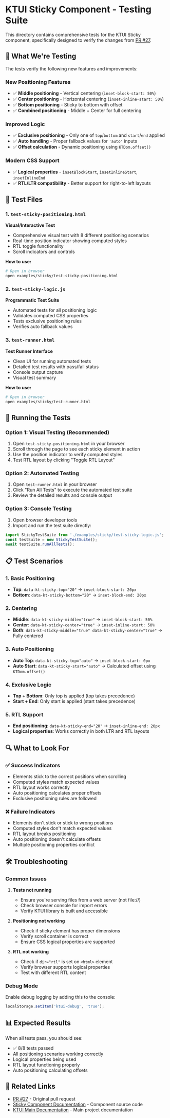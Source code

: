 # KTUI Sticky Component - Testing Suite

This directory contains comprehensive tests for the KTUI Sticky component, specifically designed to verify the changes from [PR #27](https://github.com/keenthemes/ktui/pull/27).

## 🎯 What We're Testing

The tests verify the following new features and improvements:

### New Positioning Features
- ✅ **Middle positioning** - Vertical centering (`inset-block-start: 50%`)
- ✅ **Center positioning** - Horizontal centering (`inset-inline-start: 50%`)
- ✅ **Bottom positioning** - Sticky to bottom with offset
- ✅ **Combined positioning** - Middle + Center for full centering

### Improved Logic
- ✅ **Exclusive positioning** - Only one of `top`/`bottom` and `start`/`end` applied
- ✅ **Auto handling** - Proper fallback values for `'auto'` inputs
- ✅ **Offset calculation** - Dynamic positioning using `KTDom.offset()`

### Modern CSS Support
- ✅ **Logical properties** - `insetBlockStart`, `insetInlineStart`, `insetInlineEnd`
- ✅ **RTL/LTR compatibility** - Better support for right-to-left layouts

## 📁 Test Files

### 1. `test-sticky-positioning.html`
**Visual/Interactive Test**
- Comprehensive visual test with 8 different positioning scenarios
- Real-time position indicator showing computed styles
- RTL toggle functionality
- Scroll indicators and controls

**How to use:**
```bash
# Open in browser
open examples/sticky/test-sticky-positioning.html
```

### 2. `test-sticky-logic.js`
**Programmatic Test Suite**
- Automated tests for all positioning logic
- Validates computed CSS properties
- Tests exclusive positioning rules
- Verifies auto fallback values

### 3. `test-runner.html`
**Test Runner Interface**
- Clean UI for running automated tests
- Detailed test results with pass/fail status
- Console output capture
- Visual test summary

**How to use:**
```bash
# Open in browser
open examples/sticky/test-runner.html
```

## 🧪 Running the Tests

### Option 1: Visual Testing (Recommended)
1. Open `test-sticky-positioning.html` in your browser
2. Scroll through the page to see each sticky element in action
3. Use the position indicator to verify computed styles
4. Test RTL layout by clicking "Toggle RTL Layout"

### Option 2: Automated Testing
1. Open `test-runner.html` in your browser
2. Click "Run All Tests" to execute the automated test suite
3. Review the detailed results and console output

### Option 3: Console Testing
1. Open browser developer tools
2. Import and run the test suite directly:
```javascript
import StickyTestSuite from './examples/sticky/test-sticky-logic.js';
const testSuite = new StickyTestSuite();
await testSuite.runAllTests();
```

## 📋 Test Scenarios

### 1. Basic Positioning
- **Top**: `data-kt-sticky-top="20"` → `inset-block-start: 20px`
- **Bottom**: `data-kt-sticky-bottom="20"` → `inset-block-end: 20px`

### 2. Centering
- **Middle**: `data-kt-sticky-middle="true"` → `inset-block-start: 50%`
- **Center**: `data-kt-sticky-center="true"` → `inset-inline-start: 50%`
- **Both**: `data-kt-sticky-middle="true" data-kt-sticky-center="true"` → Fully centered

### 3. Auto Positioning
- **Auto Top**: `data-kt-sticky-top="auto"` → `inset-block-start: 0px`
- **Auto Start**: `data-kt-sticky-start="auto"` → Calculated offset using `KTDom.offset()`

### 4. Exclusive Logic
- **Top + Bottom**: Only top is applied (top takes precedence)
- **Start + End**: Only start is applied (start takes precedence)

### 5. RTL Support
- **End positioning**: `data-kt-sticky-end="20"` → `inset-inline-end: 20px`
- **Logical properties**: Works correctly in both LTR and RTL layouts

## 🔍 What to Look For

### ✅ Success Indicators
- Elements stick to the correct positions when scrolling
- Computed styles match expected values
- RTL layout works correctly
- Auto positioning calculates proper offsets
- Exclusive positioning rules are followed

### ❌ Failure Indicators
- Elements don't stick or stick to wrong positions
- Computed styles don't match expected values
- RTL layout breaks positioning
- Auto positioning doesn't calculate offsets
- Multiple positioning properties conflict

## 🛠️ Troubleshooting

### Common Issues

1. **Tests not running**
   - Ensure you're serving files from a web server (not file://)
   - Check browser console for import errors
   - Verify KTUI library is built and accessible

2. **Positioning not working**
   - Check if sticky element has proper dimensions
   - Verify scroll container is correct
   - Ensure CSS logical properties are supported

3. **RTL not working**
   - Check if `dir="rtl"` is set on `<html>` element
   - Verify browser supports logical properties
   - Test with different RTL content

### Debug Mode
Enable debug logging by adding this to the console:
```javascript
localStorage.setItem('ktui-debug', 'true');
```

## 📊 Expected Results

When all tests pass, you should see:
- ✅ 8/8 tests passed
- All positioning scenarios working correctly
- Logical properties being used
- RTL layout functioning properly
- Auto positioning calculating offsets

## 🔗 Related Links

- [PR #27](https://github.com/keenthemes/ktui/pull/27) - Original pull request
- [Sticky Component Documentation](../src/components/sticky/) - Component source code
- [KTUI Main Documentation](../../README.md) - Main project documentation
